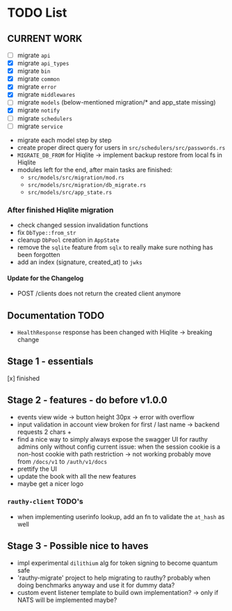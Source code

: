 # TODO List

## CURRENT WORK

- [ ] migrate `api`
- [x] migrate `api_types`
- [x] migrate `bin`
- [x] migrate `common`
- [x] migrate `error`
- [x] migrate `middlewares`
- [ ] migrate `models` (below-mentioned migration/* and app_state missing)
- [x] migrate `notify`
- [ ] migrate `schedulers`
- [ ] migrate `service`

- migrate each model step by step
- create proper direct query for users in `src/schedulers/src/passwords.rs`
- `MIGRATE_DB_FROM` for Hiqlite -> implement backup restore from local fs in Hiqlite
- modules left for the end, after main tasks are finished:
    - `src/models/src/migration/mod.rs`
    - `src/models/src/migration/db_migrate.rs`
    - `src/models/src/app_state.rs`

### After finished Hiqlite migration

- check changed session invalidation functions
- fix `DbType::from_str`
- cleanup `DbPool` creation in `AppState`
- remove the `sqlite` feature from `sqlx` to really make sure nothing has been forgotten
- add an index (signature, created_at) to `jwks`

#### Update for the Changelog

- POST /clients does not return the created client anymore

## Documentation TODO

- `HealthResponse` response has been changed with Hiqlite -> breaking change

## Stage 1 - essentials

[x] finished

## Stage 2 - features - do before v1.0.0

- events view wide -> button height 30px -> error with overflow
- input validation in account view broken for first / last name -> backend requests 2 chars +
- find a nice way to simply always expose the swagger UI for rauthy admins only without config
  current issue: when the session cookie is a non-host cookie with path restriction -> not working
  probably move from `/docs/v1` to `/auth/v1/docs`
- prettify the UI
- update the book with all the new features
- maybe get a nicer logo

### `rauthy-client` TODO's

- when implementing userinfo lookup, add an fn to validate the `at_hash` as well

## Stage 3 - Possible nice to haves

- impl experimental `dilithium` alg for token signing to become quantum safe
- 'rauthy-migrate' project to help migrating to rauthy? probably when doing benchmarks anyway and use it
  for dummy data?
- custom event listener template to build own implementation? -> only if NATS will be implemented maybe?
